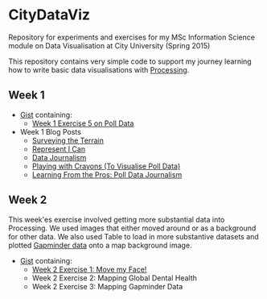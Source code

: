# CityDataViz
Repository for experiments and exercises for my MSc Information Science module on Data Visualisation at City University (Spring 2015)

This repository contains very simple code to support my journey learning how to write basic data visualisations with [Processing](https://processing.org).

## Week 1

* [Gist](https://gist.github.com/alisonpope/93120e2ce816a22217e2) containing:
  * [Week 1 Exercise 5 on Poll Data](https://gist.github.com/alisonpope/93120e2ce816a22217e2#file-exercise5polldata-pde)
* Week 1 Blog Posts
  * [Surveying the Terrain](https://apopedita14.wordpress.com/2015/02/04/datavizweek1terrain/)
  * [Represent I Can](https://apopedita14.wordpress.com/2015/02/04/datavizweek1representican/)
  * [Data Journalism](https://apopedita14.wordpress.com/2015/02/05/datavizweek1datajournalism/)
  * [Playing with Crayons (To Visualise Poll Data)](https://apopedita14.wordpress.com/2015/02/05/datavizweek1crayons/)
  * [Learning From the Pros: Poll Data Journalism](https://apopedita14.wordpress.com/2015/02/05/datavizweek1polldatajournalism/)
 
## Week 2

This week'es exercise involved getting more substantial data into Processing.  We used images that either moved around or as a background for other data.  We also used Table to load in more substantive datasets and plotted [Gapminder data](http://www.gapminder.org/data/) onto a map background image.

* [Gist](https://gist.github.com/alisonpope/18bd555aa750d1c88b7e) containing:
  * [Week 2 Exercise 1: Move my Face!](https://gist.github.com/alisonpope/18bd555aa750d1c88b7e#file-wk2exercise1-pde)
  * Week 2 Exercise 2: Mapping Global Dental Health
  * Week 2 Exercise 3: Mapping Gapminder Data
